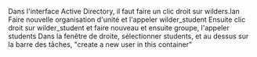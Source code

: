Dans l'interface Active Directory, il faut faire un clic droit sur wilders.lan
Faire nouvelle organisation d'unité et l'appeler wilder_student
Ensuite clic droit sur wilder_student et faire nouveau et ensuite groupe, l'appeler students
Dans la fenêtre de droite, sélectionner students, et au dessus sur la barre des tâches, "create a new user in this container"
